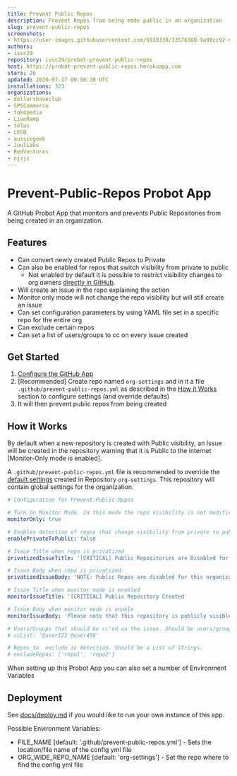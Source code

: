 ```yaml
---
title: Prevent Public Repos
description: Prevent Repos from being made public in an organization
slug: prevent-public-repos
screenshots:
- https://user-images.githubusercontent.com/6920330/33576380-9a90cc92-d90d-11e7-9e61-6512240cdbf6.png
authors:
- issc29
repository: issc29/probot-prevent-public-repos
host: https://probot-prevent-public-repos.herokuapp.com
stars: 26
updated: 2020-07-17 00:50:30 UTC
installations: 323
organizations:
- dollarshaveclub
- SPSCommerce
- tokopedia
- LiveRamp
- telus
- LEGO
- aussiegeek
- JuulLabs
- RedVentures
- njzjz
---
```


# Prevent-Public-Repos Probot App

A GitHub Probot App that monitors and prevents Public Repositories from being created in an organization.


## Features
- Can convert newly created Public Repos to Private
- Can also be enabled for repos that switch visibility from private to public
  - Not enabled by default it is possible to restrict visibility changes to org owners [directly in GitHub](https://help.github.com/articles/repository-permission-levels-for-an-organization/#changing-the-visibility-of-repositories).
- Will create an issue in the repo explaining the action
- Monitor only mode will not change the repo visibility but will still create an issue
- Can set configuration parameters by using YAML file set in a specific repo for the entire org
- Can exclude certain repos
- Can set a list of users/groups to cc on every issue created

## Get Started

1. [Configure the GitHub App](https://github.com/apps/prevent-public-repos)
2. [Recommended] Create repo named `org-settings` and in it a file `.github/prevent-public-repos.yml` as described in the [How it Works](#how-it-works) section to configure settings (and override defaults)
3. It will then prevent public repos from being created

## How it Works

By default when a new repository is created with Public visibility, an Issue will be created in the repository warning that it is Public to the internet [Monitor-Only mode is enabled].

A `.github/prevent-public-repos.yml` file is recommended to override the [default settings](https://github.com/issc29/probot-prevent-public-repos/blob/master/lib/defaults.js) created in Repository `org-settings`. This repository will contain global settings for the organization.

```yml
# Configuration for Prevent-Public-Repos

# Turn on Monitor Mode. In this mode the repo visibility is not modified and only an Issue is created
monitorOnly: true

# Enables detection of repos that change visibility from private to public (not just newly created ones)
enablePrivateToPublic: false

# Issue Title when repo is privatized
privatizedIssueTitle: '[CRITICAL] Public Repositories are Disabled for this Org'

# Issue Body when repo is privatized
privatizedIssueBody: 'NOTE: Public Repos are disabled for this organization! Repository was automatically converted to a Private Repo. Please contact an admin to override.'

# Issue Title when monitor mode is enabled
monitorIssueTitle: '[CRITICAL] Public Repository Created'

# Issue Body when monitor mode is enable
monitorIssueBody: 'Please note that this repository is publicly visible to the internet!'

# Users/Groups that should be cc'ed on the issue. Should be users/groups separated by a space.
# ccList: '@user123 @user456'

# Repos to  exclude in detection. Should be a List of Strings.
# excludeRepos: ['repo1', 'repo2']
```

When setting up this Probot App you can also set a number of Environment Variables

## Deployment

See [docs/deploy.md](https://github.com/issc29/probot-prevent-public-repos/blob/master/docs/deploy.md) if you would like to run your own instance of this app.

Possible Environment Variables:
- FILE_NAME [default: '.github/prevent-public-repos.yml'] - Sets the location/file name of the config yml file
- ORG_WIDE_REPO_NAME [default: 'org-settings'] - Set the repo where to find the config yml file
